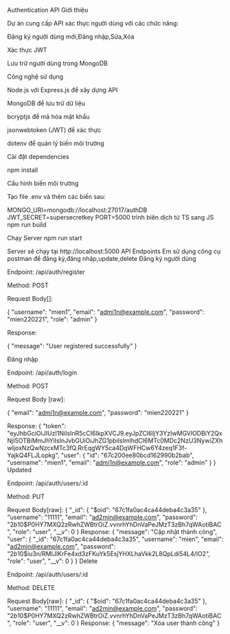Authentication API 
Giới thiệu

Dự án cung cấp API xác thực người dùng với các chức năng:

Đăng ký người dùng mới,Đăng nhập,Sửa,Xóa

Xác thực JWT

Lưu trữ người dùng trong MongoDB

Công nghệ sử dụng

Node.js với Express.js để xây dựng API

MongoDB để lưu trữ dữ liệu

bcryptjs để mã hóa mật khẩu

jsonwebtoken (JWT) để xác thực

dotenv để quản lý biến môi trường

Cài đặt dependencies

 npm install

Cấu hình biến môi trường

Tạo file .env và thêm các biến sau:

MONGO_URI=mongodb://localhost:27017/authDB
JWT_SECRET=supersecretkey
PORT=5000
trình biên dịch từ TS sang JS
npm run build 


Chạy Server
npm run start

Server sẽ chạy tại http://localhost:5000
 API Endpoints
Em sử dụng công cụ postman để đăng ký,đăng nhập,update,delete
 Đăng ký người dùng

Endpoint: /api/auth/register

Method: POST

Request Body[]:

{
  "username": "mien1",
  "email": "admi1n@example.com",
  "password": "mien220221",
  "role": "admin"
}

Response:

{
  "message": "User registered successfully"
}

Đăng nhập

Endpoint: /api/auth/login

Method: POST

Request Body [raw]:

{
  "email": "admi1n@example.com",
  "password": "mien220221"
}

Response:
{
    "token": "eyJhbGciOiJIUzI1NiIsInR5cCI6IkpXVCJ9.eyJpZCI6IjY3YzIwMGVlODBiY2QxNjI5OTBiMmJhYiIsInJvbGUiOiJhZG1pbiIsImlhdCI6MTc0MDc2NzU3NywiZXhwIjoxNzQwNzcxMTc3fQ.RrEqgWY5ca4DqWFHCw6Y4zeq1F3f-YajkQ4FLJLopkg",
    "user": {
        "id": "67c200ee80bcd162990b2bab",
        "username": "mien1",
        "email": "admi1n@example.com",
        "role": "admin"
    }
}
Updated

Endpoint: /api/auth/users/:id

Method: PUT

Request Body[raw]:
{
  "_id": {
    "$oid": "67c1fa0ac4ca44deba4c3a35"
  },
  "username": "11111",
  "email": "ad2min@example.com",
  "password": "$2b$10$P0HY7MXQ2zRwhZWBtrOiZ.vvnrhYhDnVaPeJMzT3zBh7qWAotiBAC",
  "role": "user",
  "__v": 0
}
Response:
{
    "message": "Cập nhật thành công",
    "user": {
        "_id": "67c1fa0ac4ca44deba4c3a35",
        "username": "mien",
        "email": "ad2min@example.com",
        "password": "$2b$10$iu3n/RMIJlKrFe4xd3zFKuYk5EsjYHXLhaVkk2L8QpLdi54L4/lO2",
        "role": "user",
        "__v": 0
    }
}
Delete

Endpoint: /api/auth/users/:id

Method: DELETE

Request Body[raw]:
{
  "_id": {
    "$oid": "67c1fa0ac4ca44deba4c3a35"
  },
  "username": "11111",
  "email": "ad2min@example.com",
  "password": "$2b$10$P0HY7MXQ2zRwhZWBtrOiZ.vvnrhYhDnVaPeJMzT3zBh7qWAotiBAC",
  "role": "user",
  "__v": 0
}
Response:
{
    "message": "Xóa user thành công"
}
